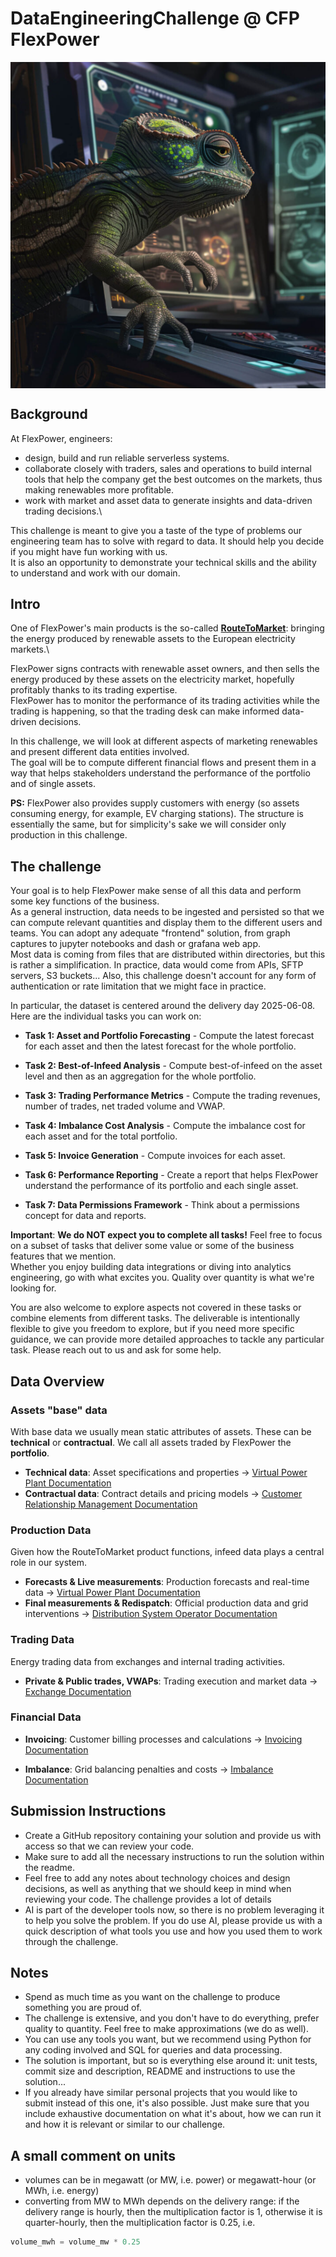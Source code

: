 # DataEngineeringChallenge @ CFP FlexPower

<div style="display: flex; justify-content: center;">
  <img src="img.png" alt="FlexPower">
</div>



## Background

At FlexPower, engineers:
- design, build and run reliable serverless systems.
- collaborate closely with traders, sales and operations to build internal tools that help the company get the best outcomes
  on the markets, thus making renewables more profitable.
- work with market and asset data to generate insights and data-driven trading decisions.\

This challenge is meant to give you a taste of the type of problems our engineering team has to solve with regard to
data. It should help you decide if you might have fun working with us.\
It is also an opportunity to demonstrate your technical skills and the ability to understand and work with our domain.

## Intro

One of FlexPower's main products is the so-called **[RouteToMarket](https://flex-power.energy/services/renewables-trading/)**: 
bringing the energy produced by renewable assets to the European electricity markets.\

FlexPower signs contracts with renewable asset owners, and then sells the energy produced by
these assets on the electricity market, hopefully profitably thanks to its trading expertise.\
FlexPower has to monitor the performance of its trading activities while the trading is happening, so that
the trading desk can make informed data-driven decisions.

In this challenge, we will look at different aspects of marketing renewables and present different data
entities involved.\
The goal will be to compute different financial flows and present them in a way that helps stakeholders
understand the performance of the portfolio and of single assets.

**PS:** FlexPower also provides supply customers with energy (so assets consuming energy, for example, EV charging
stations). The structure is essentially the same, but for simplicity's sake we will consider only production 
in this challenge.

## The challenge

Your goal is to help FlexPower make sense of all this data and perform some key functions of the business.\
As a general instruction, data needs to be ingested and persisted so that we can compute relevant
quantities and display them to the different users and teams. 
You can adopt any adequate "frontend" solution, from graph captures to jupyter notebooks and dash or grafana web app.\
Most data is coming from files that are distributed within directories, but this is rather a simplification.
In practice, data would come from APIs, SFTP servers, S3 buckets... Also, this challenge doesn't account for any form 
of authentication or rate limitation that we might face in practice.

In particular, the dataset is centered around the delivery day 2025-06-08. Here are the individual tasks you can work on:

- **Task 1: Asset and Portfolio Forecasting** - Compute the latest forecast for each asset and then the latest forecast for the whole portfolio.

- **Task 2: Best-of-Infeed Analysis** - Compute best-of-infeed on the asset level and then as an aggregation for the whole portfolio.

- **Task 3: Trading Performance Metrics** - Compute the trading revenues, number of trades, net traded volume and VWAP.

- **Task 4: Imbalance Cost Analysis** - Compute the imbalance cost for each asset and for the total portfolio.

- **Task 5: Invoice Generation** - Compute invoices for each asset.

- **Task 6: Performance Reporting** - Create a report that helps FlexPower understand the performance of its portfolio and each single asset.

- **Task 7: Data Permissions Framework** - Think about a permissions concept for data and reports.

**Important**: **We do NOT expect you to complete all tasks!** Feel free to focus on a subset of tasks that deliver 
some value or some of the business features that we mention.\
Whether you enjoy building data integrations or diving into analytics engineering, go with what excites you. 
Quality over quantity is what we're looking for.

You are also welcome to explore aspects not covered in these tasks or combine elements from different tasks.
The deliverable is intentionally flexible to give you freedom to explore, but if you need more specific guidance,
we can provide more detailed approaches to tackle any particular task. Please reach out to us and ask for some help.

## Data Overview

### Assets "base" data
With base data we usually mean static attributes of assets. These can be **technical** or **contractual**.
We call all assets traded by FlexPower the **portfolio**.

- **Technical data**: Asset specifications and properties → [Virtual Power Plant Documentation](src/vpp/README.md)
- **Contractual data**: Contract details and pricing models → [Customer Relationship Management Documentation](src/crm/README.md)

### Production Data
Given how the RouteToMarket product functions, infeed data plays a central role in our system.

- **Forecasts & Live measurements**: Production forecasts and real-time data → [Virtual Power Plant Documentation](src/vpp/README.md)
- **Final measurements & Redispatch**: Official production data and grid interventions → [Distribution System Operator Documentation](src/distribution_system_operator/README.md)

### Trading Data
Energy trading data from exchanges and internal trading activities.

- **Private & Public trades, VWAPs**: Trading execution and market data → [Exchange Documentation](src/exchange/README.md)

### Financial Data

- **Invoicing**: Customer billing processes and calculations → [Invoicing Documentation](src/invoicing/invoicing.md)

- **Imbalance**: Grid balancing penalties and costs → [Imbalance Documentation](src/imbalance/README.md)


## Submission Instructions

- Create a GitHub repository containing your solution and provide us with access so that we can review your code.
- Make sure to add all the necessary instructions to run the solution within the readme.
- Feel free to add any notes about technology choices and design decisions, as well as anything that we should keep in
  mind when reviewing your code. The challenge provides a lot of details
- AI is part of the developer tools now, so there is no problem leveraging it to help you solve the problem.
  If you do use AI, please provide us with a quick description of what tools you use and how you used them to work
  through the challenge.

## Notes

- Spend as much time as you want on the challenge to produce something you are proud of.
- The challenge is extensive, and you don't have to do everything, prefer quality to quantity. Feel free to make
  approximations (we do as well).
- You can use any tools you want, but we recommend using Python for any coding involved and SQL for queries and data
  processing.
- The solution is important, but so is everything else around it: unit tests, commit size and description, README and
  instructions to use the solution...
- If you already have similar personal projects that you would like to submit instead of this one, it's also possible.
  Just make sure that you include exhaustive documentation on what it's about, how we can run it and how it is relevant
  or similar to our challenge.

## A small comment on units
- volumes can be in megawatt (or MW, i.e. power) or megawatt-hour (or MWh, i.e. energy)
- converting from MW to MWh depends on the delivery range: if the delivery range is hourly, then the multiplication factor is 1, otherwise it is quarter-hourly, then the multiplication factor is 0.25, i.e.
```python
volume_mwh = volume_mw * 0.25
```
